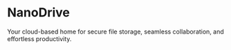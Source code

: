 # NanoDrive
Your cloud-based home for secure file storage, seamless collaboration, 
and effortless productivity.

